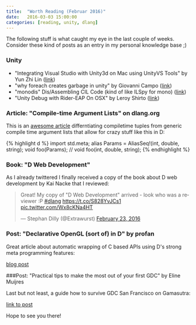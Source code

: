 ```yaml
---
title:  "Worth Reading (Februar 2016)"
date:   2016-03-03 15:00:00
categories: [reading, unity, dlang]
---
```


The following stuff is what caught my eye in the last couple of weeks. Consider these kind of posts as an entry in my personal knowledge base ;)

### Unity

* "Integrating Visual Studio with Unity3d on Mac using UnityVS Tools" by Yun Zhi Lin ([link](https://www.yunspace.com/post/integrating-visual-studio-with-unity3d-on-mac-using-unityvs-tools/))
* "why foreach creates garbage in unity" by Giovanni Campo ([link](http://codingadventures.me/2016/02/15/unity-mono-runtime-the-truth-about-disposable-value-types/))
* "monodis" Dis/Assembling CIL Code (kind of like ILSpy for mono) ([link](http://www.mono-project.com/docs/tools+libraries/tools/monodis/))
* "Unity Debug with Rider-EAP On OSX" by Leroy Shirto ([link](http://www.leroyshirto.co.uk/2016/03/unity-debug-with-rider-eap-on-osx/))

### Article: "Compile-time Argument Lists" on dlang.org

This is an [awesome article](http://dlang.org/ctarguments.html) differntiating compiletime tuples from generic compile time argument lists that allow for crazy stuff like this in D:

{% highlight d %}
import std.meta;
alias Params = AliasSeq!(int, double, string);
void foo(Params); // void foo(int, double, string);
{% endhighlight %}

### Book: "D Web Development"

As I already twittered I finally received a copy of the book about D web development by Kai Nacke that I reviewed:

<blockquote class="twitter-tweet" data-lang="en"><p lang="en" dir="ltr">Great! My copy of &quot;D Web Development&quot; arrived - look who was a reviewer :P <a href="https://twitter.com/hashtag/dlang?src=hash">#dlang</a> <a href="https://t.co/S828YvJCs1">https://t.co/S828YvJCs1</a> <a href="https://t.co/Wx8cKNa4HT">pic.twitter.com/Wx8cKNa4HT</a></p>&mdash; Stephan Dilly (@Extrawurst) <a href="https://twitter.com/Extrawurst/status/702234903384031232">February 23, 2016</a></blockquote>
<script async src="//platform.twitter.com/widgets.js" charset="utf-8"></script>

### Post: "Declarative OpenGL (sort of) in D" by profan

Great article about automatic wrapping of C based APIs using D's strong meta programming features:

[blog post](https://pagefault.se/dlang/2016/02/26/declarative-opengl-dlang/)

###Post: "Practical tips to make the most out of your first GDC" by Eline Muijres

Last but not least, a guide how to survive GDC San Francisco on Gamasutra:

[link to post](http://www.gamasutra.com/blogs/ElineMuijres/20160225/266607/Practical_tips_to_make_the_most_out_of_your_first_GDC.php)

Hope to see you there!
